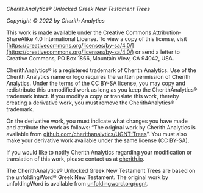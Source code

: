 *CherithAnalytics® Unlocked Greek New Testament Trees*

*Copyright © 2022 by Cherith Analytics*

This work is made available under the Creative Commons Attribution-ShareAlike 4.0 International License. To view a copy of this license, visit [https://creativecommons.org/licenses/by-sa/4.0/](https://creativecommons.org/licenses/by-sa/4.0/) or send a letter to Creative Commons, PO Box 1866, Mountain View, CA 94042, USA.

CherithAnalytics® is a registered trademark of Cherith Analytics. Use of the Cherith Analytics name or logo requires the written permission of Cherith Analytics. Under the terms of the CC BY-SA license, you may copy and redistribute this unmodified work as long as you keep the CherithAnalytics® trademark intact. If you modify a copy or translate this work, thereby creating a derivative work, you must remove the CherithAnalytics® trademark.

On the derivative work, you must indicate what changes you have made and attribute the work as follows: “The original work by Cherith Analytics is available from [github.com/cherithanalytics/UGNT-Trees](https://github.com/cherithanalytics/UGNT-Trees)”. You must also make your derivative work available under the same license (CC BY-SA).

If you would like to notify Cherith Analytics regarding your modification or translation of this work, please contact us at [cherith.io](https://cherith.io/).

The CherithAnalytics® Unlocked Greek New Testament Trees are based on the unfoldingWord® Greek New Testament. The original work by unfoldingWord is available from [unfoldingword.org/ugnt](https://www.unfoldingword.org/ugnt).
